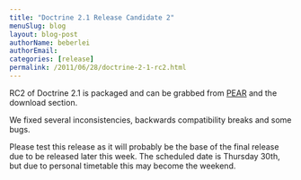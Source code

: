 ```yaml
---
title: "Doctrine 2.1 Release Candidate 2"
menuSlug: blog
layout: blog-post
authorName: beberlei
authorEmail:
categories: [release]
permalink: /2011/06/28/doctrine-2-1-rc2.html
---
```

RC2 of Doctrine 2.1 is packaged and can be grabbed from
[PEAR](http://pear.doctrine-project.org) and the download section.

We fixed several inconsistencies, backwards compatibility breaks and
some bugs.

Please test this release as it will probably be the base of the final
release due to be released later this week. The scheduled date is
Thursday 30th, but due to personal timetable this may become the
weekend.
